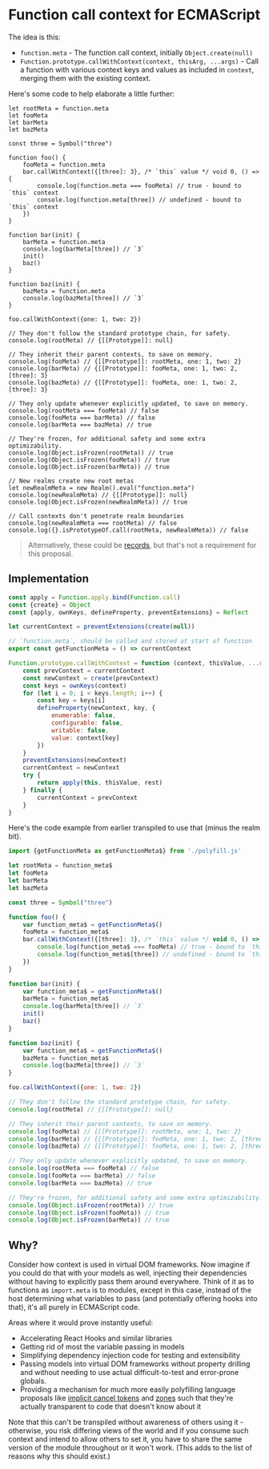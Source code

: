 # Function call context for ECMAScript

The idea is this:

- `function.meta` - The function call context, initially `Object.create(null)`
- `Function.prototype.callWithContext(context, thisArg, ...args)` - Call a function with various context keys and values as included in `context`, merging them with the existing context.

Here's some code to help elaborate a little further:

```
let rootMeta = function.meta
let fooMeta
let barMeta
let bazMeta

const three = Symbol("three")

function foo() {
    fooMeta = function.meta
    bar.callWithContext({[three]: 3}, /* `this` value */ void 0, () => {
        console.log(function.meta === fooMeta) // true - bound to `this` context
        console.log(function.meta[three]) // undefined - bound to `this` context
    })
}

function bar(init) {
    barMeta = function.meta
    console.log(barMeta[three]) // `3`
    init()
    baz()
}

function baz(init) {
    bazMeta = function.meta
    console.log(bazMeta[three]) // `3`
}

foo.callWithContext({one: 1, two: 2})

// They don't follow the standard prototype chain, for safety.
console.log(rootMeta) // {[[Prototype]]: null}

// They inherit their parent contexts, to save on memory.
console.log(fooMeta) // {[[Prototype]]: rootMeta, one: 1, two: 2}
console.log(barMeta) // {[[Prototype]]: fooMeta, one: 1, two: 2, [three]: 3}
console.log(bazMeta) // {[[Prototype]]: fooMeta, one: 1, two: 2, [three]: 3}

// They only update whenever explicitly updated, to save on memory.
console.log(rootMeta === fooMeta) // false
console.log(fooMeta === barMeta) // false
console.log(barMeta === bazMeta) // true

// They're frozen, for additional safety and some extra optimizability.
console.log(Object.isFrozen(rootMeta)) // true
console.log(Object.isFrozen(fooMeta)) // true
console.log(Object.isFrozen(barMeta)) // true

// New realms create new root metas
let newRealmMeta = new Realm().eval("function.meta")
console.log(newRealmMeta) // {[[Prototype]]: null}
console.log(Object.isFrozen(newRealmMeta)) // true

// Call contexts don't penetrate realm boundaries
console.log(newRealmMeta === rootMeta) // false
console.log({}.isPrototypeOf.call(rootMeta, newRealmMeta)) // false
```

> Alternatively, these could be [records](https://github.com/tc39/proposal-record-tuple), but that's not a requirement for this proposal.

## Implementation

```js
const apply = Function.apply.bind(Function.call)
const {create} = Object
const {apply, ownKeys, defineProperty, preventExtensions} = Reflect

let currentContext = preventExtensions(create(null))

// `function.meta`, should be called and stored at start of function
export const getFunctionMeta = () => currentContext

Function.prototype.callWithContext = function (context, thisValue, ...rest) {
    const prevContext = currentContext
    const newContext = create(prevContext)
    const keys = ownKeys(context)
    for (let i = 0; i < keys.length; i++) {
        const key = keys[i]
        defineProperty(newContext, key, {
            enumerable: false,
            configurable: false,
            writable: false,
            value: context[key]
        })
    }
    preventExtensions(newContext)
    currentContext = newContext
    try {
        return apply(this, thisValue, rest)
    } finally {
        currentContext = prevContext
    }
}
```

Here's the code example from earlier transpiled to use that (minus the realm bit).

```js
import {getFunctionMeta as getFunctionMeta$} from './polyfill.js'

let rootMeta = function_meta$
let fooMeta
let barMeta
let bazMeta

const three = Symbol("three")

function foo() {
    var function_meta$ = getFunctionMeta$()
    fooMeta = function_meta$
    bar.callWithContext({[three]: 3}, /* `this` value */ void 0, () => {
        console.log(function_meta$ === fooMeta) // true - bound to `this` context
        console.log(function_meta$[three]) // undefined - bound to `this` context
    })
}

function bar(init) {
    var function_meta$ = getFunctionMeta$()
    barMeta = function_meta$
    console.log(barMeta[three]) // `3`
    init()
    baz()
}

function baz(init) {
    var function_meta$ = getFunctionMeta$()
    bazMeta = function_meta$
    console.log(bazMeta[three]) // `3`
}

foo.callWithContext({one: 1, two: 2})

// They don't follow the standard prototype chain, for safety.
console.log(rootMeta) // {[[Prototype]]: null}

// They inherit their parent contexts, to save on memory.
console.log(fooMeta) // {[[Prototype]]: rootMeta, one: 1, two: 2}
console.log(barMeta) // {[[Prototype]]: fooMeta, one: 1, two: 2, [three]: 3}
console.log(bazMeta) // {[[Prototype]]: fooMeta, one: 1, two: 2, [three]: 3}

// They only update whenever explicitly updated, to save on memory.
console.log(rootMeta === fooMeta) // false
console.log(fooMeta === barMeta) // false
console.log(barMeta === bazMeta) // true

// They're frozen, for additional safety and some extra optimizability.
console.log(Object.isFrozen(rootMeta)) // true
console.log(Object.isFrozen(fooMeta)) // true
console.log(Object.isFrozen(barMeta)) // true
```

## Why?

Consider how context is used in virtual DOM frameworks. Now imagine if you could do that with your models as well, injecting their dependencies without having to explicitly pass them around everywhere. Think of it as to functions as `import.meta` is to modules, except in this case, instead of the host determining what variables to pass (and potentially offering hooks into that), it's all purely in ECMAScript code.

Areas where it would prove instantly useful:

- Accelerating React Hooks and similar libraries
- Getting rid of most the variable passing in models
- Simplifying dependency injection code for testing and extensibility
- Passing models into virtual DOM frameworks without property drilling and without needing to use actual difficult-to-test and error-prone globals.
- Providing a mechanism for much more easily polyfilling language proposals like [implicit cancel tokens](https://github.com/tc39/proposal-cancellation/issues/28) and [zones](https://github.com/domenic/zones/tree/eb65c6d43b452a877c24561cd64c6901e790ecf0) such that they're actually transparent to code that doesn't know about it

Note that this can't be transpiled without awareness of others using it - otherwise, you risk differing views of the world and if you consume such context and intend to allow others to set it, you have to share the same version of the module throughout or it won't work. (This adds to the list of reasons why this should exist.)
